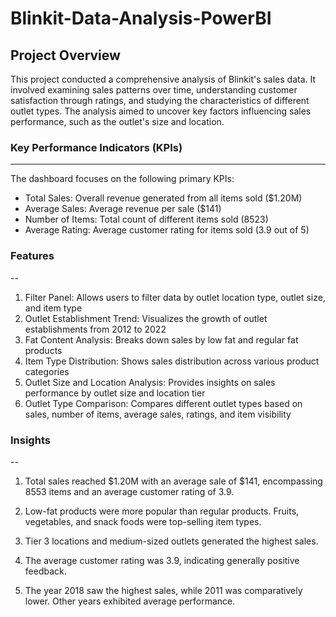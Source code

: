 # Blinkit-Data-Analysis-PowerBI

## Project Overview

This project conducted a comprehensive analysis of Blinkit's sales data. It involved examining sales patterns over time, understanding customer satisfaction through ratings, and studying the characteristics of different outlet types. The analysis aimed to uncover key factors influencing sales performance, such as the outlet's size and location.

### Key Performance Indicators (KPIs)
-----
The dashboard focuses on the following primary KPIs:

- Total Sales: Overall revenue generated from all items sold ($1.20M)
- Average Sales: Average revenue per sale ($141)
- Number of Items: Total count of different items sold (8523)
- Average Rating: Average customer rating for items sold (3.9 out of 5)

### Features
--
1. Filter Panel: Allows users to filter data by outlet location type, outlet size, and item type
2. Outlet Establishment Trend: Visualizes the growth of outlet establishments from 2012 to 2022
3. Fat Content Analysis: Breaks down sales by low fat and regular fat products
4. Item Type Distribution: Shows sales distribution across various product categories
5. Outlet Size and Location Analysis: Provides insights on sales performance by outlet size and location tier
6. Outlet Type Comparison: Compares different outlet types based on sales, number of items, average sales, ratings, and item visibility

### Insights
--
1. Total sales reached $1.20M with an average sale of $141, encompassing 8553 items and an average customer rating of 3.9.

2. Low-fat products were more popular than regular products. Fruits, vegetables, and snack foods were top-selling item types.

3. Tier 3 locations and medium-sized outlets generated the highest sales.

4. The average customer rating was 3.9, indicating generally positive feedback.

5. The year 2018 saw the highest sales, while 2011 was comparatively lower. Other years exhibited average performance.
